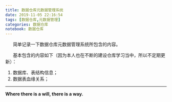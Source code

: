 ```yaml
---
title: 数据仓库元数据管理系统
date: 2019-11-05 22:16:54
tags: [数据仓库,元数据管理]
categories: 数据仓库
notebook: 数据仓库
---
```


&nbsp;&nbsp;&nbsp;&nbsp;&nbsp;&nbsp;简单记录一下数据仓库元数据管理系统所包含的内容。


<!-- more -->

&nbsp;&nbsp;&nbsp;&nbsp;&nbsp;&nbsp;基本包含的内容如下（因为本人也在不断的建设仓库学习当中，所以不定期更新）：
1. 数据库、表结构信息；
2. 数据表血缘关系；

- - -
<b>Where there is a will, there is a way.</b>
